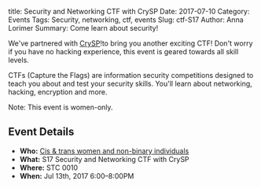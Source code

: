 title: Security and Networking CTF with CrySP
Date: 2017-07-10
Category: Events
Tags: Security, networking, ctf, events
Slug: ctf-S17
Author: Anna Lorimer
Summary: Come learn about security!

We've partnered with [CrySP](https://crysp.uwaterloo.ca/)!to bring you another 
exciting CTF! Don't worry if you have no hacking experience, this event is 
geared towards all skill levels.

CTFs (Capture the Flags) are information security competitions designed to 
teach you about and test your security skills. You'll learn about networking,
hacking, encryption and more.  

Note: This event is women-only.

## Event Details ##

+ **Who:** [Cis & trans women and non-binary individuals]({filename}/pages/faq.md)
+ **What:** S17 Security and Networking CTF with CrySP
+ **Where:** STC 0010
+ **When:** Jul 13th, 2017 6:00&ndash;8:00PM
